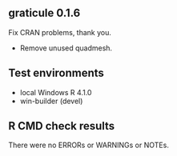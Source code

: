 ## graticule 0.1.6

Fix CRAN problems, thank you. 

* Remove unused quadmesh.  

## Test environments

* local Windows R 4.1.0
* win-builder (devel)

## R CMD check results

There were no ERRORs or WARNINGs or NOTEs. 

